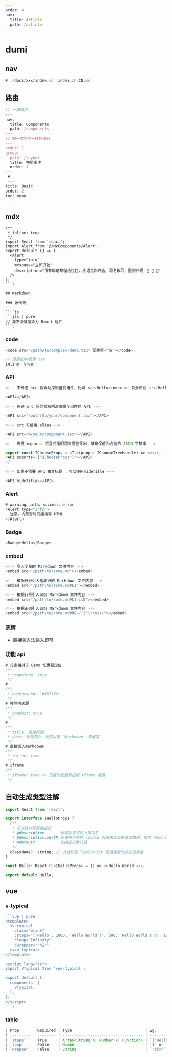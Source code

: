 ```yaml
---
order: 4
nav:
  title: Article
  path: /article
---
```


# dumi

## nav

```js
# ./docs/xxx/index.md  index.zh-CN.md
```

## 路由

```js
// 一级路由
---
nav:
  title: Components
  path: /components
---
// 同一类型写一样的就行
---
order: 1
group:
  path: /layout
  title: 布局组件
  order: 1
---
 #
 ---
title: Basic
order: 2
toc: menu
---
```

## mdx

`````tsx | pure
/**
 * inline: true
 */
import React from 'react';
import Alert from '@/MyComponents/Alert';
export default () => (
  <Alert
    type="info"
    message="立即开始"
    description="所有晦暗都留给过往，从遇见你开始，凛冬散尽，星河长明！🎉 🎉 🎉"
  />
);
```;

## markdown

### 源代码

````js
```jsx | pure
// 我不会被渲染为 React 组件
```;
`````

### code

```js
<code src="/path/to/complex-demo.tsx" 配置项="值"></code>;

// 直接在md使用 tsx
inline: true;
```

### API

```js
<!-- 不传递 src 将自动探测当前组件，比如 src/Hello/index.md 将会识别 src/Hello/index.tsx -->

<API></API>

<!-- 传递 src 将显式指明渲染哪个组件的 API -->

<API src="/path/to/your/component.tsx"></API>

<!-- src 可使用 alias -->

<API src="@/your/component.tsx"></API>

<!-- 传递 exports 将显式指明渲染哪些导出，请确保值为合法的 JSON 字符串 -->

export const IChooseProps = <T,>(props: IChooseTreeHandle) => <></>;
<API exports='["IChooseProps"]'></API>
//

<!-- 如果不需要 API 相关标题 ，可以使用hideTitle -->

<API hideTitle></API>
```

### Alert

```js
# warning、info、success、error
<Alert type="info">
  注意，内部暂时只能编写 HTML
</Alert>
```

### Badge

```js
<Badge>Hello</Badge>
```

### embed

```js
<!-- 引入全量的 Markdown 文件内容 -->
<embed src="/path/to/some.md"></embed>

<!-- 根据行号引入指定行的 Markdown 文件内容 -->
<embed src="/path/to/some.md#L1"></embed>

<!-- 根据行号引入部分 Markdown 文件内容 -->
<embed src="/path/to/some.md#L1-L10"></embed>

<!-- 根据正则引入部分 Markdown 文件内容 -->
<embed src="/path/to/some.md#RE-/^[^\r\n]+/"></embed>
```

### 表情

- 直接输入法输入即可

### 功能 api

```js
# 元素相对于 Demo 包裹器定位
/**
 * transform: true
 */
#
/**
 * background: '#f6f7f9'
 */
# 移除内边距
/**
 * compact: true
 */
#
/**
 * title: 我是标题
 * desc: 我是简介，我可以用 `Markdown` 来编写
 */
# 直接嵌入markdown
/**
 * inline: true
 */
# iframe
/**
 * iframe: true // 设置为数值可控制 iframe 高度
 */
```

## 自动生成类型注解

```js
import React from 'react';

export interface IHelloProps {
  /**
   * 可以这样写属性描述
   * @description       也可以显式加上描述名
   * @description.zh-CN 还支持不同的 locale 后缀来实现多语言描述，使用 description 兜底
   * @default           支持定义默认值
   */
  className?: string; // 支持识别 TypeScript 可选类型为非必选属性
}

const Hello: React.FC<IHelloProps> = () => <>Hello World!</>;

export default Hello;
```

## vue

### v-typical

````js
```vue | pure
<template>
  <v-typical
    class="blink"
    :steps="['Hello', 1000, 'Hello World !', 500, 'Hello World ! 👋', 1000]"
    :loop="Infinity"
    :wrapper="'h2'"
  ></v-typical>
</template>

<script lang="ts">
import VTypical from 'vue-typical';

export default {
  components: {
    VTypical,
  },
};
</script>
```;
````

### table

```js
| Prop      | Required | Type                                | Eg.                                    |
| --------- | -------- | ----------------------------------- | -------------------------------------- |
| `steps`   | True     | Array<String \| Number \| Function> | `['Hello', 1000, () => alert('Word')]` |
| `loop`    | False    | Number                              | `1` or `'Infinity'`                    |
| `wrapper` | False    | String                              | `'div'`                                |
```
